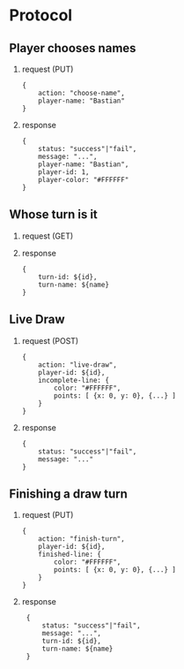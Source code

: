 # Protocol

## Player chooses names

1.  request (PUT)  

        {
            action: "choose-name",
            player-name: "Bastian"
        }

2.  response

        {
            status: "success"|"fail",
            message: "...",
            player-name: "Bastian",
            player-id: 1,
            player-color: "#FFFFFF"
        }

## Whose turn is it

1.  request (GET)

2.  response

        {
            turn-id: ${id},
            turn-name: ${name}
        }

## Live Draw

1.  request (POST)

        {
            action: "live-draw",
            player-id: ${id},
            incomplete-line: {
                color: "#FFFFFF",
                points: [ {x: 0, y: 0}, {...} ]
            }
        }

2.  response

        {
            status: "success"|"fail",
            message: "..."
        }

## Finishing a draw turn

1.  request (PUT)

        {
            action: "finish-turn",
            player-id: ${id},
            finished-line: {
                color: "#FFFFFF",
                points: [ {x: 0, y: 0}, {...} ]
            }
        }

2. response

        {
            status: "success"|"fail",
            message: "...",
            turn-id: ${id},
            turn-name: ${name}
        }
